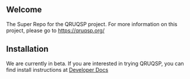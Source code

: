 Welcome
-------
The Super Repo for the QRUQSP project. For more information on this project, please go to https://qruqsp.org/


Installation
------------
We are currently in beta. If you are interested in trying QRUQSP, you can find install instructions at [Developer Docs](/docs/dev.md)



